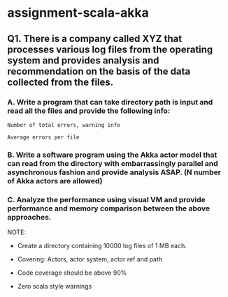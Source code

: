 # assignment-scala-akka

## Q1. There is a company called XYZ that processes various log files from the operating system and provides analysis and recommendation on the basis of the data collected from the files. 

### A. Write a program that can take directory path is input and read all the files and provide the following info:

    Number of total errors, warning info

    Average errors per file


### B. Write a software program using the Akka actor model that can read from the directory with embarrassingly parallel and asynchronous fashion and provide analysis ASAP. (N number of Akka actors are allowed)

### C. Analyze the performance using visual VM and provide performance and memory comparison between the above approaches. 




NOTE:

- Create a directory containing 10000 log files of 1 MB each. 

- Covering: Actors, actor system, actor ref and path

- Code coverage should be above 90%
- Zero scala style warnings



